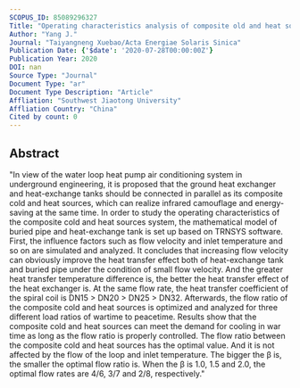```yaml
---
SCOPUS_ID: 85089296327
Title: "Operating characteristics analysis of composite old and heat sources with combination of ground heat exchanger and heat-exchange tank based on trnsys"
Author: "Yang J."
Journal: "Taiyangneng Xuebao/Acta Energiae Solaris Sinica"
Publication Date: {'$date': '2020-07-28T00:00:00Z'}
Publication Year: 2020
DOI: nan
Source Type: "Journal"
Document Type: "ar"
Document Type Description: "Article"
Affliation: "Southwest Jiaotong University"
Affliation Country: "China"
Cited by count: 0
---
```


## Abstract
"In view of the water loop heat pump air conditioning system in underground engineering, it is proposed that the ground heat exchanger and heat-exchange tanks should be connected in parallel as its composite cold and heat sources, which can realize infrared camouflage and energy-saving at the same time. In order to study the operating characteristics of the composite cold and heat sources system, the mathematical model of buried pipe and heat-exchange tank is set up based on TRNSYS software. First, the influence factors such as flow velocity and inlet temperature and so on are simulated and analyzed. It concludes that increasing flow velocity can obviously improve the heat transfer effect both of heat-exchange tank and buried pipe under the condition of small flow velocity. And the greater heat transfer temperature difference is, the better the heat transfer effect of the heat exchanger is. At the same flow rate, the heat transfer coefficient of the spiral coil is DN15 > DN20 > DN25 > DN32. Afterwards, the flow ratio of the composite cold and heat sources is optimized and analyzed for three different load ratios of wartime to peacetime. Results show that the composite cold and heat sources can meet the demand for cooling in war time as long as the flow ratio is properly controlled. The flow ratio between the composite cold and heat sources has the optimal value. And it is not affected by the flow of the loop and inlet temperature. The bigger the β is, the smaller the optimal flow ratio is. When the β is 1.0, 1.5 and 2.0, the optimal flow rates are 4/6, 3/7 and 2/8, respectively."

